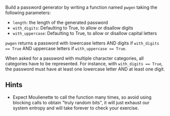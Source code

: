 Build a password generator by writing a function named ``pwgen`` taking the following
parameters:

 - ``length``: the length of the generated password
 - ``with_digits``: Defaulting to True, to allow or disallow digits
 - ``with_uppercase``: Defaulting to True, to allow or disallow capital letters

`pwgen` returns a password with lowercase letters AND digits
if `with_digits == True` AND uppercase letters if `with_uppercase == True`.

When asked for a password with multiple character categories,
all categories have to be represented.
For instance, with `with_digits == True`, the password must have at least one
lowercase letter AND at least one digit.

## Hints

- Expect Moulienette to call the function many times, so avoid
using blocking calls to obtain "truly random bits", it will just
exhaust our system entropy and will take forever to check your
exercise.
